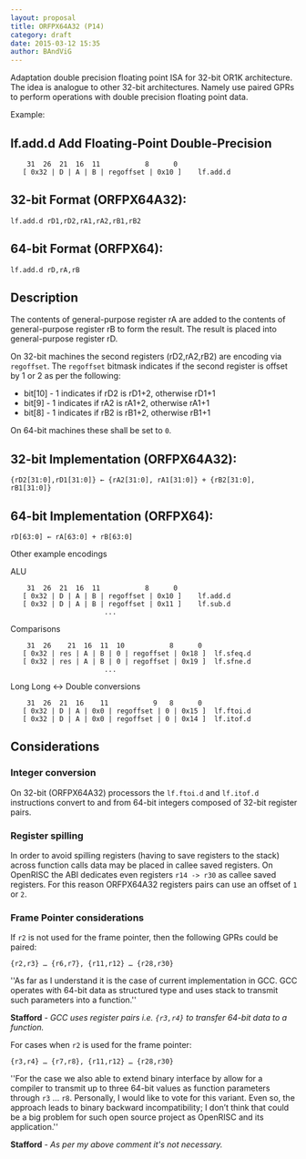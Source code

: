 ```yaml
---
layout: proposal
title: ORFPX64A32 (P14)
category: draft
date: 2015-03-12 15:35
author: BAndViG
---
```

Adaptation double precision floating point ISA for 32-bit OR1K architecture.
The idea is analogue to other 32-bit architectures. Namely use paired GPRs to
perform operations with double precision floating point data.

Example:

## lf.add.d Add Floating-Point Double-Precision

```
    31  26  21  16  11           8      0
   [ 0x32 | D | A | B | regoffset | 0x10 ]    lf.add.d
```

## 32-bit Format (ORFPX64A32):

```
lf.add.d rD1,rD2,rA1,rA2,rB1,rB2
```

## 64-bit Format (ORFPX64):

```
lf.add.d rD,rA,rB
```

## Description

The contents of general-purpose register rA are added to the contents of
general-purpose register rB to form the result. The result is placed into
general-purpose register rD.

On 32-bit machines the second registers (rD2,rA2,rB2) are encoding via `regoffset`.
The `regoffset` bitmask indicates if the second register is offset by 1 or 2
as per the following:

- bit[10] - 1 indicates if rD2 is rD1+2, otherwise rD1+1
- bit[9]  - 1 indicates if rA2 is rA1+2, otherwise rA1+1
- bit[8]  - 1 indicates if rB2 is rB1+2, otherwise rB1+1

On 64-bit machines these shall be set to `0`.

## 32-bit Implementation (ORFPX64A32):

```
{rD2[31:0],rD1[31:0]} ← {rA2[31:0], rA1[31:0]} + {rB2[31:0], rB1[31:0]}
```

## 64-bit Implementation (ORFPX64):

```
rD[63:0] ← rA[63:0] + rB[63:0]
```


Other example encodings

ALU

```
    31  26  21  16  11           8      0
   [ 0x32 | D | A | B | regoffset | 0x10 ]    lf.add.d
   [ 0x32 | D | A | B | regoffset | 0x11 ]    lf.sub.d
                       ...
```

Comparisons

```
    31  26    21  16  11  10           8      0
   [ 0x32 | res | A | B | 0 | regoffset | 0x18 ]  lf.sfeq.d
   [ 0x32 | res | A | B | 0 | regoffset | 0x19 ]  lf.sfne.d
                       ...
```

Long Long <-> Double conversions

```
    31  26  21  16    11           9   8      0
   [ 0x32 | D | A | 0x0 | regoffset | 0 | 0x15 ]  lf.ftoi.d
   [ 0x32 | D | A | 0x0 | regoffset | 0 | 0x14 ]  lf.itof.d
```

## Considerations

### Integer conversion

On 32-bit (ORFPX64A32) processors the `lf.ftoi.d` and `lf.itof.d` instructions
convert to and from 64-bit integers composed of 32-bit register pairs.

### Register spilling

In order to avoid spilling registers (having to save registers to the stack)
across function calls data may be placed in callee saved registers.  On
OpenRISC the ABI dedicates even registers `r14 -> r30` as callee saved
registers.  For this reason ORFPX64A32 registers pairs can use an offset of `1`
or `2`.

### Frame Pointer considerations

If `r2` is not used for the frame pointer, then the following GPRs could be paired:

`{r2,r3} … {r6,r7}, {r11,r12} … {r28,r30}`

''As far as I understand it is the case of current implementation in GCC. GCC
operates with 64-bit data as structured type and uses stack to transmit such
parameters into a function.''

**Stafford** - *GCC uses register pairs i.e. `{r3,r4}` to transfer 64-bit data
to a function.*

For cases when `r2` is used for the frame pointer:
```
{r3,r4} … {r7,r8}, {r11,r12} … {r28,r30}
```

''For the case we also able to extend binary interface by allow for a compiler
to transmit up to three 64-bit values as function parameters through `r3` … `r8`.
Personally, I would like to vote for this variant. Even so, the approach leads
to binary backward incompatibility; I don’t think that could be a big problem
for such open source project as OpenRISC and its application.''

**Stafford** - *As per my above comment it's not necessary.*
